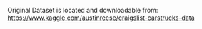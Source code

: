 Original Dataset is located and downloadable from:
https://www.kaggle.com/austinreese/craigslist-carstrucks-data